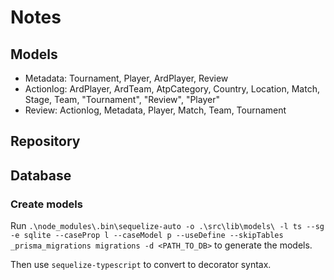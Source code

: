 # Notes

## Models

- Metadata: Tournament, Player, ArdPlayer, Review
- Actionlog: ArdPlayer, ArdTeam, AtpCategory, Country, Location, Match, Stage, Team, "Tournament", "Review", "Player"
- Review: Actionlog, Metadata, Player, Match, Team, Tournament

## Repository

## Database

### Create models

Run `.\node_modules\.bin\sequelize-auto -o .\src\lib\models\ -l ts --sg -e sqlite --caseProp l --caseModel p --useDefine --skipTables _prisma_migrations migrations -d <PATH_TO_DB>` to generate the models.

Then use `sequelize-typescript` to convert to decorator syntax.
